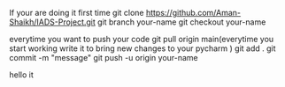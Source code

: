 If your are doing it first time
git clone https://github.com/Aman-Shaikh/IADS-Project.git
git branch your-name
git checkout your-name

everytime you want to push your code
git pull origin main(everytime you start working write it to bring new changes to your pycharm )
git add .
git commit -m "message"
git push -u origin your-name

hello it 
